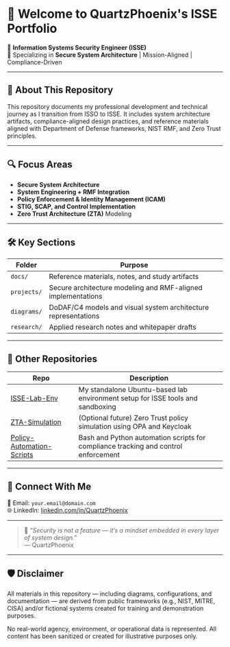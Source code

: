 # 👋 Welcome to QuartzPhoenix's ISSE Portfolio

🔐 **Information Systems Security Engineer (ISSE)**  
🎯 Specializing in **Secure System Architecture** | Mission-Aligned | Compliance-Driven

---

## 🧭 About This Repository

This repository documents my professional development and technical journey as I transition from ISSO to ISSE. It includes system architecture artifacts, compliance-aligned design practices, and reference materials aligned with Department of Defense frameworks, NIST RMF, and Zero Trust principles.

---

## 🔍 Focus Areas

- **Secure System Architecture**
- **System Engineering + RMF Integration**
- **Policy Enforcement & Identity Management (ICAM)**
- **STIG, SCAP, and Control Implementation**
- **Zero Trust Architecture (ZTA)** Modeling

---

## 🛠️ Key Sections

| Folder      | Purpose                                                      |
| ----------- | ------------------------------------------------------------ |
| `docs/`     | Reference materials, notes, and study artifacts              |
| `projects/` | Secure architecture modeling and RMF-aligned implementations |
| `diagrams/` | DoDAF/C4 models and visual system architecture representations |
| `research/` | Applied research notes and whitepaper drafts                 |

---

## 🔗 Other Repositories

| Repo                                                         | Description                                                  |
| ------------------------------------------------------------ | ------------------------------------------------------------ |
| [ISSE-Lab-Env](https://github.com/yourusername/ISSE-Lab-Env) | My standalone Ubuntu-based lab environment setup for ISSE tools and sandboxing |
| [ZTA-Simulation](https://github.com/yourusername/ZTA-Simulation) | (Optional future) Zero Trust policy simulation using OPA and Keycloak |
| [Policy-Automation-Scripts](https://github.com/yourusername/Policy-Automation-Scripts) | Bash and Python automation scripts for compliance tracking and control enforcement |

---

## 💬 Connect With Me

📧 Email: `your.email@domain.com`  
🌐 LinkedIn: [linkedin.com/in/QuartzPhoenix](https://linkedin.com/in/QuartzPhoenix)

---

> 🧠 _"Security is not a feature — it’s a mindset embedded in every layer of system design."_  
> — QuartzPhoenix

---

## 🛡️ Disclaimer

All materials in this repository — including diagrams, configurations, and documentation — are derived from public frameworks (e.g., NIST, MITRE, CISA) and/or fictional systems created for training and demonstration purposes.

No real-world agency, environment, or operational data is represented. All content has been sanitized or created for illustrative purposes only.
